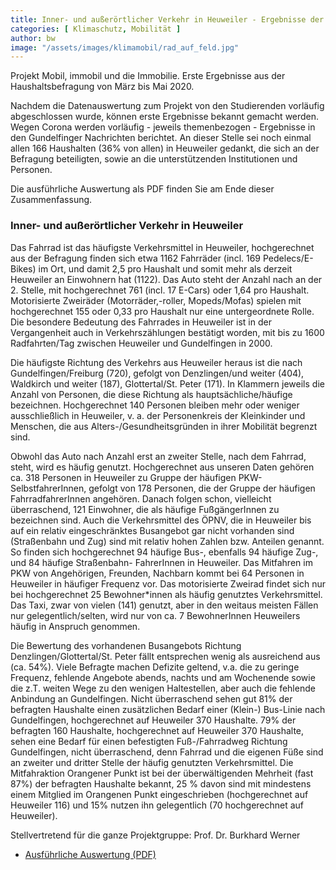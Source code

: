```yaml
---
title: Inner- und außerörtlicher Verkehr in Heuweiler - Ergebnisse der Haushaltsbefragung
categories: [ Klimaschutz, Mobilität ]
author: bw
image: "/assets/images/klimamobil/rad_auf_feld.jpg"
---
```


Projekt Mobil, immobil und die Immobilie. Erste Ergebnisse aus der Haushaltsbefragung von März bis Mai 2020.

Nachdem die Datenauswertung zum Projekt von den Studierenden vorläufig abgeschlossen wurde, können erste Ergebnisse bekannt gemacht werden. Wegen Corona werden vorläufig - jeweils themenbezogen - Ergebnisse in den Gundelfinger Nachrichten berichtet. An dieser Stelle sei noch einmal allen 166 Haushalten (36% von allen) in Heuweiler gedankt, die sich an der Befragung beteiligten, sowie an die unterstützenden Institutionen und Personen.

Die ausführliche Auswertung als PDF finden Sie am Ende dieser Zusammenfassung.

### Inner- und außerörtlicher Verkehr in Heuweiler

Das Fahrrad ist das häufigste Verkehrsmittel in Heuweiler, hochgerechnet aus der Befragung finden sich etwa 1162 Fahrräder (incl. 169 Pedelecs/E-Bikes) im Ort, und damit 2,5 pro Haushalt und somit mehr als derzeit Heuweiler an Einwohnern hat (1122). Das Auto steht der Anzahl nach an der 2. Stelle, mit hochgerechnet 761 (incl. 17 E-Cars) oder 1,64 pro Haushalt. Motorisierte Zweiräder (Motorräder,-roller, Mopeds/Mofas) spielen mit hochgerechnet 155 oder 0,33 pro Haushalt nur eine untergeordnete Rolle. Die besondere Bedeutung des Fahrrades in Heuweiler ist in der Vergangenheit auch in Verkehrszählungen bestätigt worden, mit bis zu 1600 Radfahrten/Tag zwischen Heuweiler und Gundelfingen in 2000.

Die häufigste Richtung des Verkehrs aus Heuweiler heraus ist die nach Gundelfingen/Freiburg (720), gefolgt von Denzlingen/und weiter (404), Waldkirch und weiter (187), Glottertal/St. Peter (171). In Klammern jeweils die Anzahl von Personen, die diese Richtung als hauptsächliche/häufige bezeichnen. Hochgerechnet 140 Personen bleiben mehr oder weniger ausschließlich in Heuweiler, v. a. der Personenkreis der Kleinkinder und Menschen, die aus Alters-/Gesundheitsgründen in ihrer Mobilität begrenzt sind.

Obwohl das Auto nach Anzahl erst an zweiter Stelle, nach dem Fahrrad, steht, wird es häufig genutzt. Hochgerechnet aus unseren Daten gehören ca. 318 Personen in Heuweiler zu Gruppe der häufigen PKW-SelbstfahrerInnen, gefolgt von 178 Personen, die der Gruppe der häufigen FahrradfahrerInnen angehören. Danach folgen schon, vielleicht überraschend, 121 Einwohner, die als häufige FußgängerInnen zu bezeichnen sind. Auch die Verkehrsmittel des ÖPNV, die in Heuweiler bis auf ein relativ eingeschränktes Busangebot gar nicht vorhanden sind (Straßenbahn und Zug) sind mit relativ hohen Zahlen bzw. Anteilen genannt. So finden sich hochgerechnet 94 häufige Bus-, ebenfalls 94 häufige Zug-, und 84 häufige Straßenbahn- FahrerInnen in Heuweiler. Das Mitfahren im PKW von Angehörigen, Freunden, Nachbarn kommt bei 64 Personen in Heuweiler in häufiger Frequenz vor. Das motorisierte Zweirad findet sich nur bei hochgerechnet 25 Bewohner*innen als häufig genutztes Verkehrsmittel. Das Taxi, zwar von vielen (141) genutzt, aber in den weitaus meisten Fällen nur gelegentlich/selten, wird nur von ca. 7 BewohnerInnen Heuweilers häufig in Anspruch genommen.

Die Bewertung des vorhandenen Busangebots Richtung Denzlingen/Glottertal/St. Peter fällt entsprechen wenig als ausreichend aus (ca. 54%). Viele Befragte machen Defizite geltend, v.a. die zu geringe Frequenz, fehlende Angebote abends, nachts und am Wochenende sowie die z.T. weiten Wege zu den wenigen Haltestellen, aber auch die fehlende Anbindung an Gundelfingen. Nicht überraschend sehen gut 81% der befragten Haushalte einen zusätzlichen Bedarf einer (Klein-) Bus-Linie nach Gundelfingen, hochgerechnet auf Heuweiler 370 Haushalte. 79% der befragten 160 Haushalte, hochgerechnet auf Heuweiler 370 Haushalte, sehen eine Bedarf für einen befestigten Fuß-/Fahrradweg Richtung Gundelfingen, nicht überraschend, denn Fahrrad und die eigenen Füße sind an zweiter und dritter Stelle der häufig genutzten Verkehrsmittel. Die Mitfahraktion Orangener Punkt ist bei der überwältigenden Mehrheit (fast 87%) der befragten Haushalte bekannt, 25 % davon sind mit mindestens einem Mitglied im Orangenen Punkt eingeschrieben (hochgerechnet auf Heuweiler 116) und 15% nutzen ihn gelegentlich (70 hochgerechnet auf Heuweiler).

Stellvertretend für die ganze Projektgruppe: Prof. Dr. Burkhard Werner

* [Ausführliche Auswertung (PDF)](https://drive.google.com/file/d/18DsOud8cuJbLeBnK4VN7rF_LoTfGLNbH/view?usp=sharing)

